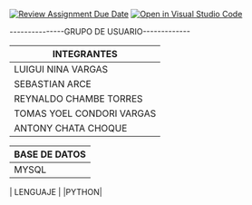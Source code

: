 
[![Review Assignment Due Date](https://classroom.github.com/assets/deadline-readme-button-24ddc0f5d75046c5622901739e7c5dd533143b0c8e959d652212380cedb1ea36.svg)](https://classroom.github.com/a/aGXEgyCG)
[![Open in Visual Studio Code](https://classroom.github.com/assets/open-in-vscode-718a45dd9cf7e7f842a935f5ebbe5719a5e09af4491e668f4dbf3b35d5cca122.svg)](https://classroom.github.com/online_ide?assignment_repo_id=11630158&assignment_repo_type=AssignmentRepo)

---------------GRUPO DE USUARIO-------------

|      INTEGRANTES      |
|-------------|
|  LUIGUI NINA VARGAS |
|    SEBASTIAN ARCE  |
| REYNALDO CHAMBE TORRES |
|TOMAS YOEL CONDORI VARGAS |   
|ANTONY CHATA CHOQUE | 

|      BASE DE DATOS      |
|-------------|
|  MYSQL |

| LENGUAJE |
|PYTHON|
